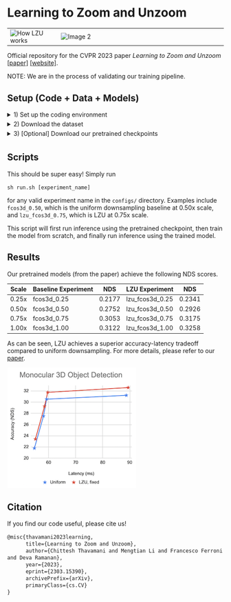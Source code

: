 <style>
  details > * {
    padding-bottom: 5px;
  }
</style>

# Learning to Zoom and Unzoom

<table>
  <tr>
    <td style="width: 23%;">
      <img src="teaser.gif" alt="How LZU works" style="width: 100%;">
    </td>
    <td style="width: 75%;">
      <img src="demo.gif" alt="Image 2" style="width: 100%;">
    </td>
  </tr>
</table>

Official repository for the CVPR 2023 paper _Learning to Zoom and Unzoom_ [[paper]](https://arxiv.org/abs/2303.15390) [[website]](https://tchittesh.github.io/lzu/).

NOTE: We are in the process of validating our training pipeline. 

## Setup (Code + Data + Models)

<details>
  <summary>1) Set up the coding environment</summary>

  First, clone the repository (including the mmdet3d submodule):
  ```bash
  git clone https://github.com/tchittesh/lzu.git --recursive && cd lzu
  ```

  Then, you'll need to install the MMDetection3D (v1.0.0rc6) submodule and the lzu package.
  To do this, you can either:
  - replicate our exact setup by installing [miniconda](https://docs.conda.io/en/latest/miniconda.html) and running 
  ```
  conda env create -f environment.yml
  ```
  - OR install the MMDetection3D (v1.0.0rc6) submodule according to the instructions [here](./mmdetection3d_v1.0.0rc6/docs/en/getting_started.md) and then install our lzu package with
  ```bash
  pip install -e .
  ```

  The first option should be more reliable, but not as flexible if you want to run specific versions of Python/PyTorch/MMCV.
</details>

<details>
  <summary>2) Download the dataset</summary>
  
  You'll need to set up the [nuScenes](https://www.nuscenes.org/nuscenes#download) dataset according to the instructions [here](./mmdetection3d_v1.0.0rc6/docs/en/data_preparation.md). Your final `data` folder should look like this:
  ```
   data/nuscenes/
   ├── maps/
   ├── samples/
   ├── sweeps/
   ├── v1.0-trainval/
   ├── nuscenes_infos_train_mono3d.coco.json
   ├── nuscenes_infos_train.pkl
   ├── nuscenes_infos_val_mono3d.coco.json
   └── nuscenes_infos_val.pkl
  ```
</details>

<details>
  <summary>3) [Optional] Download our pretrained checkpoints</summary>

  Download our pretrained checkpoints from [here](https://drive.google.com/file/d/1nofuqZ7YSKblIDAltbxp1pFOiQtUzp8B/view?usp=sharing) and place them in this directory (using symbolic links if necessary).
</details>

## Scripts

This should be super easy! Simply run

```
sh run.sh [experiment_name]
```

for any valid experiment name in the `configs/` directory.
Examples include `fcos3d_0.50`, which is the uniform downsampling baseline at 0.50x scale, and `lzu_fcos3d_0.75`, which is LZU at 0.75x scale.

This script will first run inference using the pretrained checkpoint, then train the model from scratch, and finally run inference using the trained model.

## Results

Our pretrained models (from the paper) achieve the following NDS scores.

| Scale | Baseline Experiment | NDS         | LZU Experiment     | NDS         |
| ----- | ------------------- | ----------- | ------------------ | ----------- |
| 0.25x | fcos3d_0.25         | 0.2177      | lzu_fcos3d_0.25    | 0.2341      |
| 0.50x | fcos3d_0.50         | 0.2752      | lzu_fcos3d_0.50    | 0.2926      |
| 0.75x | fcos3d_0.75         | 0.3053      | lzu_fcos3d_0.75    | 0.3175      |
| 1.00x | fcos3d_1.00         | 0.3122      | lzu_fcos3d_1.00    | 0.3258      |

As can be seen, LZU achieves a superior accuracy-latency tradeoff compared to uniform downsampling. For more details, please refer to our [paper](https://arxiv.org/abs/2303.15390).

![Accuracy Latency Curve](./accuracy-latency.png)

## Citation

If you find our code useful, please cite us!
```
@misc{thavamani2023learning,
      title={Learning to Zoom and Unzoom}, 
      author={Chittesh Thavamani and Mengtian Li and Francesco Ferroni and Deva Ramanan},
      year={2023},
      eprint={2303.15390},
      archivePrefix={arXiv},
      primaryClass={cs.CV}
}
```
